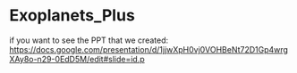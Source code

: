 # Exoplanets_Plus


if you want to see the PPT that we created:
https://docs.google.com/presentation/d/1jjwXpH0vj0VOHBeNt72D1Gp4wrgXAy8o-n29-0EdD5M/edit#slide=id.p












